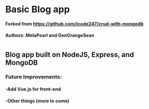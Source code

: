 # Basic Blog app
#### Forked from https://github.com/icode247/crud-with-mongodb
#### Authors: MelaPearl and GenOrangeSean
#
## Blog app built on NodeJS, Express, and MongoDB
### Future Improvements:
#### -Add Vue.js for front-end
#### -Other things (more to come)
